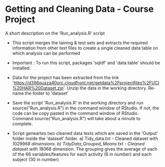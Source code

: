 Getting and Cleaning Data - Course Project
==========================================
A short description on the 'Run_analysis.R' script

- This script merges the taining & test sets and extracts the required information from other text files to create a       single cleaned data table on which analysis can be performed

- Important : To run this script, packages 'sqldf' and 'data.table' should be installed.

- Data for the project has been extracted from the link 
  'https://d396qusza40orc.cloudfront.net/getdata%2Fprojectfiles%2FUCI%20HAR%20Dataset.zip'. Unzip the data in the working    directory. Re-name the folder to 'dataset'

- Save the script 'Run_analysis.R' in the working directory and run source("Run_analysis.R") in the command window of      RStudio. If not, the code can be copy pasted in the command window of RStudio. Command source("Run_analysis.R") will     take about a minute to complete.
  
- Script geneartes two cleaned data texts which are saved in the 'Output' folder inside the 'dataset' folder.
   a) Tidy_data.txt - Cleaned dataset with 10299*68 dimensions.
   b) TidyData_Grouped_Means.txt - Cleaned dataset with 180*68 dimension. The grouping gives the average of each of the        66 variables/features for each activity (6 in number) and each subject (30 in number)
